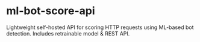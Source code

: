 # ml-bot-score-api
Lightweight self-hosted API for scoring HTTP requests using ML-based bot detection. Includes retrainable model &amp; REST API.
